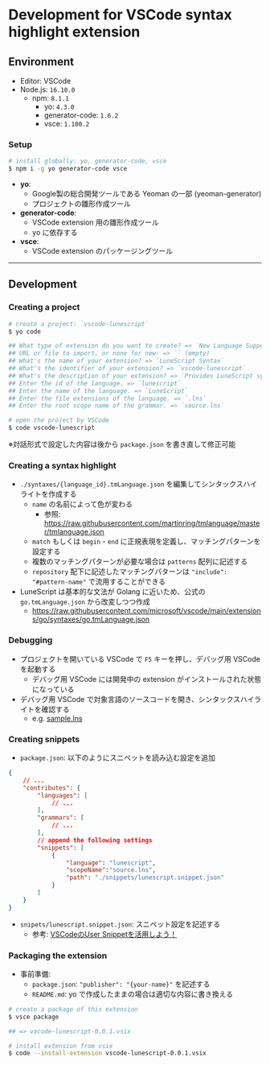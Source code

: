 # Development for VSCode syntax highlight extension

## Environment

- Editor: VSCode
- Node.js: `16.10.0`
    - npm: `8.1.1`
        - yo: `4.3.0`
        - generator-code: `1.6.2`
        - vsce: `1.100.2`

### Setup
```bash
# install globally: yo, generator-code, vsce
$ npm i -g yo generator-code vsce
```

- **yo**:
    - Google製の総合開発ツールである Yeoman の一部 (yeoman-generator)
    - プロジェクトの雛形作成ツール
- **generator-code**:
    - VSCode extension 用の雛形作成ツール
    - yo に依存する
- **vsce**:
    - VSCode extension のパッケージングツール

***

## Development

### Creating a project
```bash
# create a project: `vscode-lunescript`
$ yo code

## What type of extension do you want to create? => `New Language Support`
## URL or file to import, or none for new: => `` (empty)
## What's the name of your extension? => `LuneScript Syntax`
## What's the identifier of your extension? => `vscode-lunescript`
## What's the description of your extension? => `Provides LuneScript syntax for Visual Studio Code`
## Enter the id of the language. => `lunescript`
## Enter the name of the language. => `LuneScript`
## Enter the file extensions of the language. => `.lns`
## Enter the root scope name of the grammar. => `source.lns`

# open the project by VSCode
$ code vscode-lunescript
```

※対話形式で設定した内容は後から `package.json` を書き直して修正可能

### Creating a syntax highlight
- `./syntaxes/{language_id}.tmLanguage.json` を編集してシンタックスハイライトを作成する
    - `name` の名前によって色が変わる
        - 参照: https://raw.githubusercontent.com/martinring/tmlanguage/master/tmlanguage.json
    - `match` もしくは `begin` - `end` に正規表現を定義し、マッチングパターンを設定する
    - 複数のマッチングパターンが必要な場合は `patterns` 配列に記述する
    - `repository` 配下に記述したマッチングパターンは `"include": "#pattern-name"` で流用することができる
- LuneScript は基本的な文法が Golang に近いため、公式の `go.tmLanguage.json` から改変しつつ作成
    - https://raw.githubusercontent.com/microsoft/vscode/main/extensions/go/syntaxes/go.tmLanguage.json

### Debugging
- プロジェクトを開いている VSCode で `F5` キーを押し、デバッグ用 VSCode を起動する
    - デバッグ用 VSCode には開発中の extension がインストールされた状態になっている
- デバッグ用 VSCode で対象言語のソースコードを開き、シンタックスハイライトを確認する
    - e.g. [sample.lns](./sample.lns)

### Creating snippets
- `package.json`: 以下のようにスニペットを読み込む設定を追加

```json:package.json
{
    // ...
    "contributes": {
        "languages": [
            // ...
        ],
        "grammars": [
            // ...
        ],
        // append the following settings
        "snippets": [
            {
                "language": "lunescript",
                "scopeName":"source.lns",
                "path": "./snippets/lunescript.snippet.json"
            }
        ]
    }
}
```

- `snipets/lunescript.snippet.json`: スニペット設定を記述する
    - 参考: [VSCodeのUser Snippetを活用しよう！](https://qiita.com/282Haniwa/items/82828c6a566e3e7e047d)

### Packaging the extension
- 事前準備:
    - `package.json`: `"publisher": "{your-name}"` を記述する
    - `README.md`: yo で作成したままの場合は適切な内容に書き換える

```bash
# create a package of this extension
$ vsce package

## => vacode-lunescript-0.0.1.vsix

# install extension from vsix
$ code --install-extension vscode-lunescript-0.0.1.vsix
```
